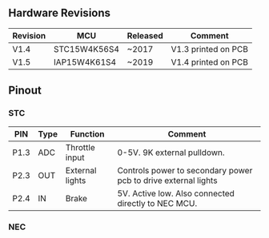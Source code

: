 

## Hardware Revisions

Revision | MCU          | Released    | Comment
-------- | ------------ | ----------- | --------------------
V1.4     | STC15W4K56S4 | ~2017       | V1.3 printed on PCB
V1.5     | IAP15W4K61S4 | ~2019       | V1.4 printed on PCB




## Pinout

### STC

PIN  | Type  | Function               | Comment
-----| ----- | -----------------------| --------------------
P1.3 | ADC   | Throttle input         | 0-5V. 9K external pulldown.
P2.3 | OUT   | External lights        | Controls power to secondary power pcb to drive external lights
P2.4 | IN    | Brake                  | 5V. Active low. Also connected directly to NEC MCU.










### NEC














